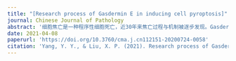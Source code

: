 ```yaml
---
title: "[Research process of Gasdermin E in inducing cell pyroptosis]"
journal: Chinese Journal of Pathology
abstract: '细胞焦亡是一种程序性细胞死亡，近30年来焦亡过程与机制被逐步发现。Gasdermin家族介导了细胞焦亡，其中Gasdermin D（GSDMD）和Gasdermin E（GSDME）是焦亡的主要执行蛋白。GSDME可被活化的含半胱氨酸的天冬氨酸蛋白水解酶-3（Caspase-3）和丝氨酸蛋白酶颗粒酶B切割，释放可以诱导焦亡的N端片段，Caspase-3的活化通路则各有不同。本文将对GSDME与细胞焦亡的相关作用机制进行综述，增加对于Gasdermin E诱导细胞焦亡的认识，为癌症的治疗与预后提供新的视角。'
date: 2021-04-08
paperurl: 'https://doi.org/10.3760/cma.j.cn112151-20200724-0058'
citation: 'Yang, Y. Y., & Liu, X. P. (2021). Research process of Gasdermin E in inducing cell pyroptosis. Zhonghua bing li xue za zhi= Chinese journal of pathology, 50(4), 421-424.'
---
```

